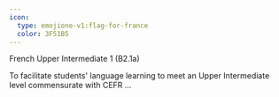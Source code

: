 ```yaml
---
icon:
  type: emojione-v1:flag-for-france
  color: 3F51B5
---
```


French Upper Intermediate 1 (B2.1a)

To facilitate students' language learning to meet an Upper Intermediate level commensurate with CEFR ... 
